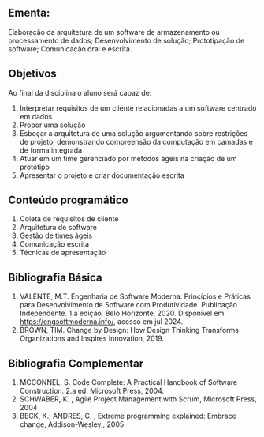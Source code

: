 ## Ementa:

Elaboração da arquitetura de um software de armazenamento ou processamento de dados; Desenvolvimento de solução; Prototipação de software; Comunicação oral e escrita.

## Objetivos

Ao final da disciplina o aluno será capaz de:

1. Interpretar requisitos de um cliente relacionadas a um software centrado em dados
2. Propor uma solução
3. Esboçar a arquitetura de uma solução argumentando sobre restrições de projeto, demonstrando compreensão da computação em camadas e de forma integrada
4. Atuar em um time gerenciado por métodos ágeis na criação de um protótipo
5. Apresentar o projeto e criar documentação escrita

## Conteúdo programático

1. Coleta de requisitos de cliente
1. Arquitetura de software
1. Gestão de times ágeis
1. Comunicação escrita
1. Técnicas de apresentação

## Bibliografia Básica

1. VALENTE, M.T. Engenharia de Software Moderna: Princípios e Práticas para Desenvolvimento de Software com Produtividade. Publicação Independente. 1.a edição. Belo Horizonte, 2020. Disponível em https://engsoftmoderna.info/, acesso em jul 2024.
2. BROWN, TIM. Change by Design: How Design Thinking Transforms Organizations and Inspires Innovation, 2019.

## Bibliografia Complementar

1. MCCONNEL, S. Code Complete: A Practical Handbook of Software Construction. 2.a ed. Microsoft Press, 2004.
2. SCHWABER, K. , Agile Project Management with Scrum, Microsoft Press, 2004
3. BECK, K.; ANDRES, C. , Extreme programming explained: Embrace change, Addison-Wesley,, 2005
